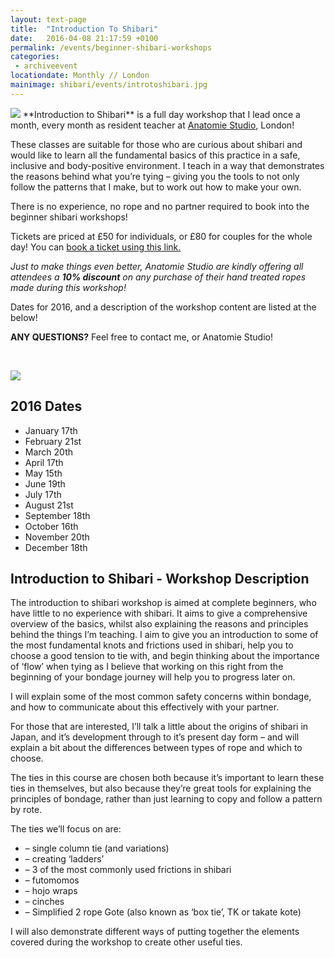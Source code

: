 ```yaml
---
layout: text-page
title:  "Introduction To Shibari"
date:   2016-04-08 21:17:59 +0100
permalink: /events/beginner-shibari-workshops
categories:
 - archiveevent
locationdate: Monthly // London
mainimage: shibari/events/introtoshibari.jpg
---
```


<img src="{{site.baseurl}}/img/shibari/events/introtoshibari.jpg" class="text-image-left" />
**Introduction to Shibari** is a full day workshop that I lead once a month, every month as resident teacher at <a href="http://anatomiestudio.com" target="blank">Anatomie Studio</a>, London!

These classes are suitable for those who are curious about shibari and would like to learn all the fundamental basics of this practice in a safe, inclusive and body-positive environment.  I teach in a way that demonstrates the reasons behind what you’re tying – giving you the tools to not only follow the patterns that I make, but to work out how to make your own.

There is no experience, no rope and no partner required to book into the beginner shibari workshops!

Tickets are priced at £50 for individuals, or £80 for couples for the whole day! You can <a href="https://www.tickettailor.com/checkout/view-event/id/36315/chk/c632" target="blank">book a ticket using this link.</a>

*Just to make things even better, Anatomie Studio are kindly offering all attendees a* ***10% discount*** *on any purchase of their hand treated ropes made during this workshop!*

Dates for 2016, and a description of the workshop content are listed at the below!

**ANY QUESTIONS?** Feel free to contact me, or Anatomie Studio!

&nbsp;

<img src="{{site.baseurl}}/img/shibari/events/gestalta-bishop-introtoshibari.jpg" class="text-image-right" />

<h2 class="information-text-h2">2016 Dates</h2>
<ul class="information-list">
<li>January 17th</li>
<li>February 21st</li>
<li>March 20th</li>
<li>April 17th</li>
<li>May 15th</li>
<li>June 19th</li>
<li>July 17th</li>
<li>August 21st</li>
<li>September 18th</li>
<li>October 16th</li>
<li>November 20th</li>
<li>December 18th</li>
</ul>

<h2 class="information-text-h2">Introduction to Shibari - Workshop Description</h2>

The introduction to shibari workshop is aimed at complete beginners, who have little to no experience with shibari.  It aims to give a comprehensive overview of the basics, whilst also explaining the reasons and principles behind the things I’m teaching.  I aim to give you an introduction to some of the most fundamental knots and frictions used in shibari, help you to choose a good tension to tie with, and begin thinking about the importance of ‘flow’ when tying as I believe that working on this right from the beginning of your bondage journey will help you to progress later on.

I will explain some of the most common safety concerns within bondage, and how to communicate about this effectively with your partner.

For those that are interested, I’ll talk a little about the origins of shibari in Japan, and it’s development through to it’s present day form – and will explain a bit about the differences between types of rope and which to choose.

The ties in this course are chosen both because it’s important to learn these ties in themselves, but also because they’re great tools for explaining the principles of bondage, rather than just learning to copy and follow a pattern by rote.

The ties we’ll focus on are:
<ul class="information-list">
<li> – single column tie (and variations)</li>
<li> – creating ‘ladders’</li>
<li> – 3 of the most commonly used frictions in shibari</li>
<li> – futomomos</li>
<li> – hojo wraps</li>
<li> – cinches</li>
<li> – Simplified 2 rope Gote (also known as ‘box tie’, TK or takate kote)</li>
</ul>
I will also demonstrate different ways of putting together the elements covered during the workshop to create other useful ties.
